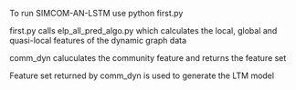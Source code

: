 To run SIMCOM-AN-LSTM use
  python first.py

first.py calls elp_all_pred_algo.py which calculates the local, global and quasi-local features of the dynamic graph data

comm_dyn caluculates the community feature and returns the feature set

Feature set returned by comm_dyn is used to generate the LTM model
